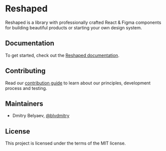 # Reshaped

Reshaped is a library with professionally crafted React & Figma components for building beautiful products or starting your own design system.

## Documentation

To get started, check out the [Reshaped documentation](https://reshaped.so/docs/changelog).

## Contributing

Read our [contribution guide](CONTRIBUTING.md) to learn about our principles, development process and testing.

## Maintainers

- Dmitry Belyaev, [@blvdmitry](https://x.com/blvdmitry)

## License

This project is licensed under the terms of the MIT license.
